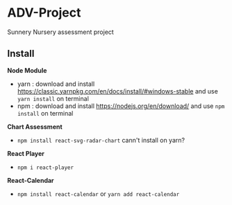 # ADV-Project
Sunnery Nursery assessment project

## Install
**Node Module**
* yarn : download and install https://classic.yarnpkg.com/en/docs/install/#windows-stable and use `yarn install` on terminal
* npm : download and install https://nodejs.org/en/download/ and use `npm install` on terminal

**Chart Assessment**
* `npm install react-svg-radar-chart` cann't install on yarn?

**React Player**
* `npm i react-player`

**React-Calendar**
* `npm install react-calendar` or `yarn add react-calendar`
